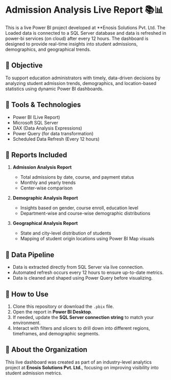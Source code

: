 # Admission Analysis Live Report 📚📊

This is a live Power BI project developed at **Enosis Solutions Pvt. Ltd. The Loaded data is connected to a SQL Server database and data is refreshed in power-bi services (on cloud) after every 12 hours. The dashboard is designed to provide real-time insights into student admissions, demographics, and geographical trends.

## 📌 Objective
To support education administrators with timely, data-driven decisions by analyzing student admission trends, demographics, and location-based statistics using dynamic Power BI dashboards.

## 📂 Tools & Technologies
- Power BI (Live Report)
- Microsoft SQL Server
- DAX (Data Analysis Expressions)
- Power Query (for data transformation)
- Scheduled Data Refresh (Every 12 hours)

## 📑 Reports Included
1. **Admission Analysis Report**  
   - Total admissions by date, course, and payment status  
   - Monthly and yearly trends  
   - Center-wise comparison

2. **Demographic Analysis Report**  
   - Insights based on gender, course enroll, education level  
   - Department-wise and course-wise demographic distributions

3. **Geographical Analysis Report**  
   - State and city-level distribution of students  
   - Mapping of student origin locations using Power BI Map visuals

## 🔁 Data Pipeline
- Data is extracted directly from SQL Server via live connection.
- Automated refresh occurs every 12 hours to ensure up-to-date metrics.
- Data is cleaned and shaped using Power Query before visualizing.

## 🚀 How to Use
1. Clone this repository or download the `.pbix` file.
2. Open the report in **Power BI Desktop**.
3. If needed, update the **SQL Server connection string** to match your environment.
4. Interact with filters and slicers to drill down into different regions, timeframes, and demographic segments.

## 🏢 About the Organization
This live dashboard was created as part of an industry-level analytics project at **Enosis Solutions Pvt. Ltd.**, focusing on improving visibility into student admission metrics.
